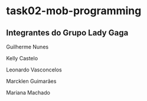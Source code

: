 # task02-mob-programming

## Integrantes do Grupo Lady Gaga

Guilherme Nunes  

Kelly Castelo  

Leonardo Vasconcelos  

Marcklen Guimarães  

Mariana Machado  
